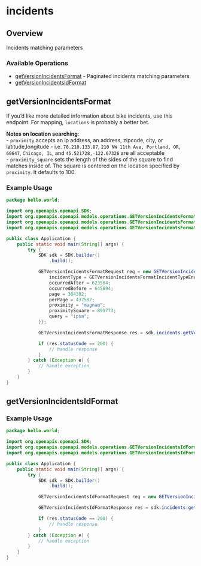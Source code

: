 # incidents

## Overview

Incidents matching parameters

### Available Operations

* [getVersionIncidentsFormat](#getversionincidentsformat) - Paginated incidents matching parameters
* [getVersionIncidentsIdFormat](#getversionincidentsidformat)

## getVersionIncidentsFormat


<p>If you’d like more detailed information about bike incidents, use this endpoint. For mapping, <code>locations</code> is probably a better bet.</p>

<p><strong>Notes on location searching</strong>: <br />
- <code>proximity</code> accepts an ip address, an address, zipcode, city, or latitude,longitude - i.e. <code>70.210.133.87</code>, <code>210 NW 11th Ave, Portland, OR</code>, <code>60647</code>, <code>Chicago, IL</code>, and <code>45.521728,-122.67326</code> are all acceptable<br />
- <code>proximity_square</code> sets the length of the sides of the square to find matches inside of. The square is centered on the location specified by <code>proximity</code>. It defaults to 100.</p>


### Example Usage

```java
package hello.world;

import org.openapis.openapi.SDK;
import org.openapis.openapi.models.operations.GETVersionIncidentsFormatIncidentTypeEnum;
import org.openapis.openapi.models.operations.GETVersionIncidentsFormatRequest;
import org.openapis.openapi.models.operations.GETVersionIncidentsFormatResponse;

public class Application {
    public static void main(String[] args) {
        try {
            SDK sdk = SDK.builder()
                .build();

            GETVersionIncidentsFormatRequest req = new GETVersionIncidentsFormatRequest() {{
                incidentType = GETVersionIncidentsFormatIncidentTypeEnum.THEFT;
                occurredAfter = 623564;
                occurredBefore = 645894;
                page = 384382;
                perPage = 437587;
                proximity = "magnam";
                proximitySquare = 891773;
                query = "ipsa";
            }};            

            GETVersionIncidentsFormatResponse res = sdk.incidents.getVersionIncidentsFormat(req);

            if (res.statusCode == 200) {
                // handle response
            }
        } catch (Exception e) {
            // handle exception
        }
    }
}
```

## getVersionIncidentsIdFormat

### Example Usage

```java
package hello.world;

import org.openapis.openapi.SDK;
import org.openapis.openapi.models.operations.GETVersionIncidentsIdFormatRequest;
import org.openapis.openapi.models.operations.GETVersionIncidentsIdFormatResponse;

public class Application {
    public static void main(String[] args) {
        try {
            SDK sdk = SDK.builder()
                .build();

            GETVersionIncidentsIdFormatRequest req = new GETVersionIncidentsIdFormatRequest(963663);            

            GETVersionIncidentsIdFormatResponse res = sdk.incidents.getVersionIncidentsIdFormat(req);

            if (res.statusCode == 200) {
                // handle response
            }
        } catch (Exception e) {
            // handle exception
        }
    }
}
```
